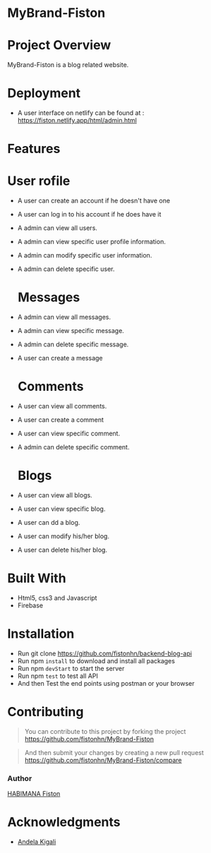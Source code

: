 # MyBrand-Fiston

# Project Overview

MyBrand-Fiston is a blog related website.

# Deployment

- A user interface on netlify can be found at : 
 <a href="https://fiston.netlify.app/html/admin.html"> https://fiston.netlify.app/html/admin.html</a>

# Features


  # User rofile

- A user can create an account if he doesn't have one
- A user can log in to his account if he does have it
- A admin can view all users.
- A admin can view specific user profile information.
- A admin can modify specific user information.
- A admin can delete specific user.


  # Messages

- A admin can view all messages.
- A admin can view specific message.
- A admin can delete specific message.
- A user can create a message


  # Comments

- A user can view all comments.
- A user can create a comment
- A user can view specific comment.
- A admin can delete specific comment.


  # Blogs

- A user can view all blogs.
- A user can view specific blog.
- A user can dd a blog.
- A user can modify his/her blog.
- A user can delete his/her blog.


# Built With

- Html5, css3 and Javascript 
- Firebase


# Installation
- Run git clone https://github.com/fistonhn/backend-blog-api
- Run npm `install` to download and install all packages
- Run npm `devStart` to start the server
- Run npm `test` to test all API
- And then Test the end points using postman or your browser

# Contributing
> You can contribute to this project by forking the project https://github.com/fistonhn/MyBrand-Fiston

> And then submit your changes by creating a new pull request  https://github.com/fistonhn/MyBrand-Fiston/compare

### Author

[HABIMANA Fiston](https://github.com/fistonhn)

# Acknowledgments

- [Andela Kigali](https://andela.com/)
